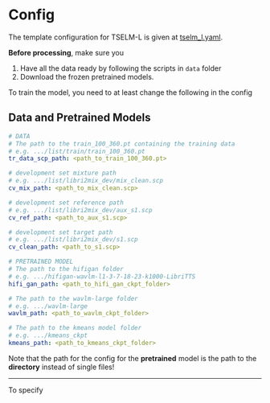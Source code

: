 # Config 

The template configuration for TSELM-L is given at [tselm_l.yaml](tselm_l.yaml). 

__Before processing__, make sure you 
1. Have all the data ready by following the scripts in `data` folder
2. Download the frozen pretrained models.  

To train the model, you need to at least change the following in the config

## Data and Pretrained Models
```yaml
# DATA 
# The path to the train_100_360.pt containing the training data 
# e.g. .../list/train/train_100_360.pt
tr_data_scp_path: <path_to_train_100_360.pt> 

# development set mixture path 
# e.g. .../list/libri2mix_dev/mix_clean.scp
cv_mix_path: <path_to_mix_clean.scp>

# development set reference path 
# e.g. .../list/libri2mix_dev/aux_s1.scp
cv_ref_path: <path_to_aux_s1.scp>

# development set target path 
# e.g. .../list/libri2mix_dev/s1.scp
cv_clean_path: <path_to_s1.scp>
```
```yaml
# PRETRAINED MODEL
# The path to the hifigan folder
# e.g. .../hifigan-wavlm-l1-3-7-18-23-k1000-LibriTTS
hifi_gan_path: <path_to_hifi_gan_ckpt_folder>

# The path to the wavlm-large folder
# e.g. .../wavlm-large
wavlm_path: <path_to_wavlm_ckpt_folder>

# The path to the kmeans model folder
# e.g. .../kmeans_ckpt
kmeans_path: <path_to_kmeans_ckpt_folder> 
```

Note that the path for the config for the __pretrained__ model is the path to the __directory__ instead of single files!

---

To specify 